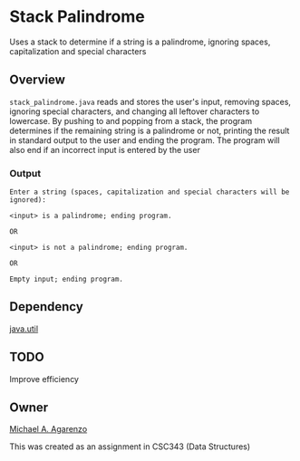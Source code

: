 # Stack Palindrome

Uses a stack to determine if a string is a palindrome, ignoring spaces, capitalization and special characters

## Overview

`stack_palindrome.java` reads and stores the user's input, removing spaces, ignoring special characters, and changing all leftover characters to lowercase. By pushing to and popping from a stack, the program determines if the remaining string is a palindrome or not, printing the result in standard output to the user and ending the program. The program will also end if an incorrect input is entered by the user

### Output

```
Enter a string (spaces, capitalization and special characters will be ignored):

<input> is a palindrome; ending program.

OR

<input> is not a palindrome; ending program.

OR

Empty input; ending program.
```

## Dependency

[java.util](https://docs.oracle.com/javase/7/docs/api/java/util/package-summary.html)

## TODO

Improve efficiency

## Owner

[Michael A. Agarenzo](https://magarenzo.com)

This was created as an assignment in CSC343 (Data Structures)
